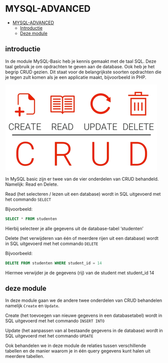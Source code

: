 # MYSQL-ADVANCED

- [MYSQL-ADVANCED](#mysql-basic)
  - [Introductie](#introductie)
  - [Deze module](#deze-module)


## introductie

In de module MySQL-Basic heb je kennis gemaakt met de taal SQL. Deze taal gebruik je om opdrachten te geven aan de database. Ook heb je het begrip CRUD gezien. Dit staat voor de belangrijkste soorten opdrachten die je tegen zult komen als je een applicatie maakt, bijvoorbeeld in PHP.

<!-- ![CRUD](https://github.com/ROC-van-Amsterdam-College-Amstelland/MYSQL-ADVANCED/blob/master/img/crud.jpg) -->

![CRUD](img/crud.jpg)


In MySQL basic zijn er twee van de vier onderdelen van CRUD behandeld. Namelijk:
Read en Delete.

Read (het selecteren / lezen uit een database) wordt in SQL uitgevoerd met het commando `SELECT`

Bijvoorbeeld: 

```SQL
SELECT * FROM studenten
```

Hierbij selecteer je alle gegevens uit de database-tabel ‘studenten’

Delete (het verwijderen van één of meerdere rijen uit een database) wordt in SQL uitgevoerd met het commando `DELETE`

Bijvoorbeeld: 
```SQL
DELETE FROM studenten WHERE student_id = 14
```
Hiermee verwijder je de gegevens (rij) van de student met student_id 14

## deze module

In deze module gaan we de andere twee onderdelen van CRUD behandelen namelijk `Create` en `Update`.

Create (het toevoegen van nieuwe gegevens in een databasetabel) wordt in SQL uitgevoerd met het commando `INSERT INTO`


 Update (het aanpassen van al bestaande gegevens in de database) wordt in SQL uitgevoerd met het commando `UPDATE`


Ook behandelen we in deze module de relaties tussen verschillende tabellen en de manier waarom je in één query gegevens kunt halen uit meerdere tabellen.
